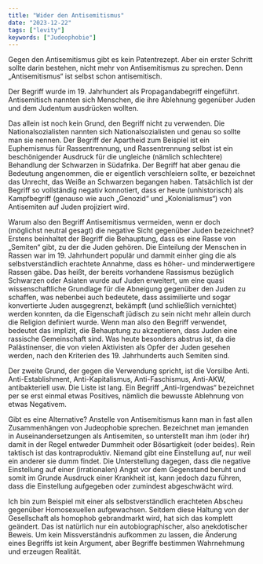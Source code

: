 ```yaml
---
title: "Wider den Antisemitismus"
date: "2023-12-22"
tags: ["levity"]
keywords: ["Judeophobie"]
---
```

Gegen den Antisemitismus gibt es kein Patentrezept. Aber ein erster Schritt sollte darin bestehen, nicht mehr von Antisemitismus zu sprechen. Denn „Antisemitismus“ ist selbst schon antisemitisch.

Der Begriff wurde im 19. Jahrhundert als Propagandabegriff eingeführt. Antisemitisch nannten sich Menschen, die ihre Ablehnung gegenüber Juden und dem Judentum ausdrücken wollten.

Das allein ist noch kein Grund, den Begriff nicht zu verwenden. Die Nationalsozialisten nannten sich Nationalsozialisten und genau so sollte man sie nennen. Der Begriff der Apartheid zum Beispiel ist ein Euphemismus für Rassentrennung, und Rassentrennung selbst ist ein beschönigender Ausdruck für die ungleiche (nämlich schlechtere) Behandlung der Schwarzen in Südafrika. Der Begriff hat aber genau die Bedeutung angenommen, die er eigentlich verschleiern sollte, er bezeichnet das Unrecht, das Weiße an Schwarzen begangen haben. Tatsächlich ist der Begriff so vollständig negativ konnotiert, dass er heute (unhistorisch) als Kampfbegriff (genauso wie auch „Genozid“ und „Kolonialismus“) von Antisemiten auf Juden projiziert wird. 

Warum also den Begriff Antisemitismus vermeiden, wenn er doch (möglichst neutral gesagt) die negative Sicht gegenüber Juden bezeichnet? Erstens beinhaltet der Begriff die Behauptung, dass es eine Rasse von „Semiten“ gibt, zu der die Juden gehören. Die Einteilung der Menschen in Rassen war im 19. Jahrhundert populär und dammit einher ging die als selbstverständlich erachtete Annahme, dass es höher- und minderwertigere Rassen gäbe. Das heißt, der bereits vorhandene Rassismus bezüglich Schwarzen oder Asiaten wurde auf Juden erweitert, um eine quasi wissenschaftliche Grundlage für die Abneigung gegenüber den Juden zu schaffen, was nebenbei auch bedeutete, dass assimilierte und sogar konvertierte Juden ausgegrenzt, bekämpft (und schließlich vernichtet) werden konnten, da die Eigenschaft jüdisch zu sein nicht mehr allein durch die Religion definiert wurde. Wenn man also den Begriff verwendet, bedeutet das implizit, die Behauptung zu akzeptieren, dass Juden eine rassische Gemeinschaft sind. Was heute besonders abstrus ist, da die Palästinenser, die von vielen Aktivisten als Opfer der Juden gesehen werden, nach den Kriterien des 19. Jahrhunderts auch Semiten sind.

Der zweite Grund, der gegen die Verwendung spricht, ist die Vorsilbe Anti. Anti-Establishment, Anti-Kapitalismus, Anti-Faschismus, Anti-AKW, antibakteriell usw. Die Liste ist lang. Ein Begriff „Anti-Irgendwas“ bezeichnet per se erst einmal etwas Positives, nämlich die bewusste Ablehnung von etwas Negativem.

Gibt es eine Alternative? Anstelle von Antisemitismus kann man in fast allen Zusammenhängen von Judeophobie sprechen. Bezeichnet man jemanden in Auseinandersetzungen als Antisemiten, so unterstellt man ihm (oder ihr) damit in der Regel entweder Dummheit oder Bösartigkeit (oder beides). Rein taktisch ist das kontraproduktiv. Niemand gibt eine Einstellung auf, nur weil ein anderer sie dumm findet. Die Unterstellung dagegen, dass die negative Einstellung auf einer (irrationalen) Angst vor dem Gegenstand beruht und somit im Grunde Ausdruck einer Krankheit ist, kann jedoch dazu führen, dass die Einstellung aufgegeben oder zumindest abgeschwächt wird. 

Ich bin zum Beispiel mit einer als selbstverständlich erachteten Abscheu gegenüber Homosexuellen aufgewachsen. Seitdem diese Haltung von der Gesellschaft als homophob gebrandmarkt wird, hat sich das komplett geändert. Das ist natürlich nur ein autobiographischer, also anekdotischer Beweis. Um kein Missverständnis aufkommen zu lassen, die Änderung eines Begriffs ist kein Argument, aber Begriffe bestimmen Wahrnehmung und erzeugen Realität. 
